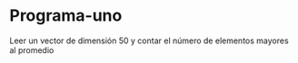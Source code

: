 # Programa-uno
 Leer un vector de dimensión 50 y contar el número de elementos  mayores al promedio
